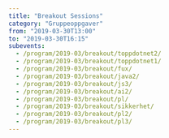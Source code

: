 ```yaml
---
title: "Breakout Sessions"
category: "Gruppeoppgaver"
from: "2019-03-30T13:00"
to: "2019-03-30T16:15"
subevents:
  - /program/2019-03/breakout/toppdotnet2/
  - /program/2019-03/breakout/toppdotnet1/
  - /program/2019-03/breakout/fux/
  - /program/2019-03/breakout/java2/
  - /program/2019-03/breakout/js3/
  - /program/2019-03/breakout/ai2/
  - /program/2019-03/breakout/pl/
  - /program/2019-03/breakout/sikkerhet/
  - /program/2019-03/breakout/pl2/
  - /program/2019-03/breakout/pl3/
---
```

